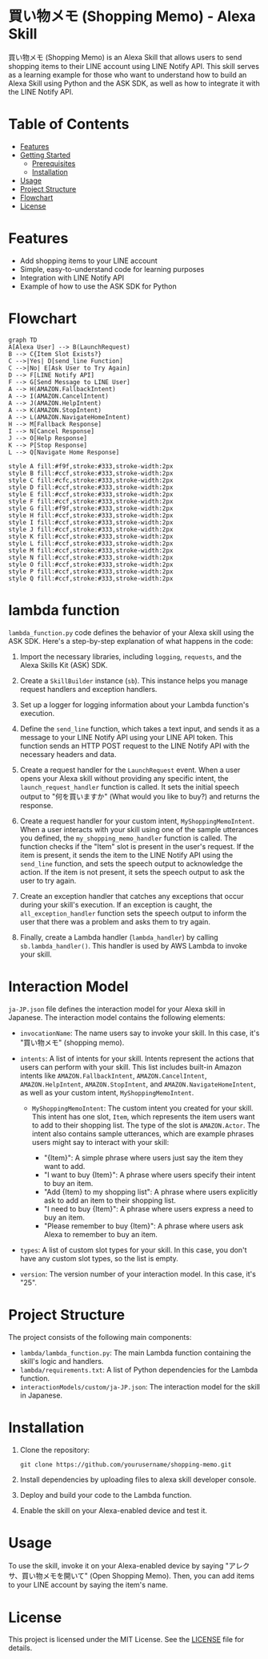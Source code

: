 # 買い物メモ (Shopping Memo) - Alexa Skill

買い物メモ (Shopping Memo) is an Alexa Skill that allows users to send shopping items to their LINE account using LINE Notify API. This skill serves as a learning example for those who want to understand how to build an Alexa Skill using Python and the ASK SDK, as well as how to integrate it with the LINE Notify API.

# Table of Contents

- [Features](#features)
- [Getting Started](#getting-started)
  - [Prerequisites](#prerequisites)
  - [Installation](#installation)
- [Usage](#usage)
- [Project Structure](#project-structure)
- [Flowchart](#flowchart)
- [License](#license)

# Features

- Add shopping items to your LINE account
- Simple, easy-to-understand code for learning purposes
- Integration with LINE Notify API
- Example of how to use the ASK SDK for Python

# Flowchart

```mermaid
graph TD
A[Alexa User] --> B(LaunchRequest)
B --> C{Item Slot Exists?}
C -->|Yes| D[send_line Function]
C -->|No| E[Ask User to Try Again]
D --> F[LINE Notify API]
F --> G[Send Message to LINE User]
A --> H(AMAZON.FallbackIntent)
A --> I(AMAZON.CancelIntent)
A --> J(AMAZON.HelpIntent)
A --> K(AMAZON.StopIntent)
A --> L(AMAZON.NavigateHomeIntent)
H --> M[Fallback Response]
I --> N[Cancel Response]
J --> O[Help Response]
K --> P[Stop Response]
L --> Q[Navigate Home Response]

style A fill:#f9f,stroke:#333,stroke-width:2px
style B fill:#ccf,stroke:#333,stroke-width:2px
style C fill:#cfc,stroke:#333,stroke-width:2px
style D fill:#ccf,stroke:#333,stroke-width:2px
style E fill:#ccf,stroke:#333,stroke-width:2px
style F fill:#ccf,stroke:#333,stroke-width:2px
style G fill:#f9f,stroke:#333,stroke-width:2px
style H fill:#ccf,stroke:#333,stroke-width:2px
style I fill:#ccf,stroke:#333,stroke-width:2px
style J fill:#ccf,stroke:#333,stroke-width:2px
style K fill:#ccf,stroke:#333,stroke-width:2px
style L fill:#ccf,stroke:#333,stroke-width:2px
style M fill:#ccf,stroke:#333,stroke-width:2px
style N fill:#ccf,stroke:#333,stroke-width:2px
style O fill:#ccf,stroke:#333,stroke-width:2px
style P fill:#ccf,stroke:#333,stroke-width:2px
style Q fill:#ccf,stroke:#333,stroke-width:2px
```

# lambda function

`lambda_function.py` code defines the behavior of your Alexa skill using the ASK SDK. Here's a step-by-step explanation of what happens in the code:

1. Import the necessary libraries, including `logging`, `requests`, and the Alexa Skills Kit (ASK) SDK.

2. Create a `SkillBuilder` instance (`sb`). This instance helps you manage request handlers and exception handlers.

3. Set up a logger for logging information about your Lambda function's execution.

4. Define the `send_line` function, which takes a text input, and sends it as a message to your LINE Notify API using your LINE API token. This function sends an HTTP POST request to the LINE Notify API with the necessary headers and data.

5. Create a request handler for the `LaunchRequest` event. When a user opens your Alexa skill without providing any specific intent, the `launch_request_handler` function is called. It sets the initial speech output to "何を買いますか" (What would you like to buy?) and returns the response.

6. Create a request handler for your custom intent, `MyShoppingMemoIntent`. When a user interacts with your skill using one of the sample utterances you defined, the `my_shopping_memo_handler` function is called. The function checks if the "Item" slot is present in the user's request. If the item is present, it sends the item to the LINE Notify API using the `send_line` function, and sets the speech output to acknowledge the action. If the item is not present, it sets the speech output to ask the user to try again.

7. Create an exception handler that catches any exceptions that occur during your skill's execution. If an exception is caught, the `all_exception_handler` function sets the speech output to inform the user that there was a problem and asks them to try again.

8. Finally, create a Lambda handler (`lambda_handler`) by calling `sb.lambda_handler()`. This handler is used by AWS Lambda to invoke your skill.


# Interaction Model
`ja-JP.json` file defines the interaction model for your Alexa skill in Japanese. The interaction model contains the following elements:

- `invocationName`: The name users say to invoke your skill. In this case, it's "買い物メモ" (shopping memo).

- `intents`: A list of intents for your skill. Intents represent the actions that users can perform with your skill. This list includes built-in Amazon intents like `AMAZON.FallbackIntent`, `AMAZON.CancelIntent`, `AMAZON.HelpIntent`, `AMAZON.StopIntent`, and `AMAZON.NavigateHomeIntent`, as well as your custom intent, `MyShoppingMemoIntent`.

  - `MyShoppingMemoIntent`: The custom intent you created for your skill. This intent has one slot, `Item`, which represents the item users want to add to their shopping list. The type of the slot is `AMAZON.Actor`. The intent also contains sample utterances, which are example phrases users might say to interact with your skill:

    - "{Item}": A simple phrase where users just say the item they want to add.
    - "I want to buy {Item}": A phrase where users specify their intent to buy an item.
    - "Add {Item} to my shopping list": A phrase where users explicitly ask to add an item to their shopping list.
    - "I need to buy {Item}": A phrase where users express a need to buy an item.
    - "Please remember to buy {Item}": A phrase where users ask Alexa to remember to buy an item.

- `types`: A list of custom slot types for your skill. In this case, you don't have any custom slot types, so the list is empty.

- `version`: The version number of your interaction model. In this case, it's "25".

# Project Structure

The project consists of the following main components:

- `lambda/lambda_function.py`: The main Lambda function containing the skill's logic and handlers.
- `lambda/requirements.txt`: A list of Python dependencies for the Lambda function.
- `interactionModels/custom/ja-JP.json`: The interaction model for the skill in Japanese.

# Installation

1. Clone the repository:

   ``
   git clone https://github.com/yourusername/shopping-memo.git
   ``

2. Install dependencies by uploading files to alexa skill developer console.
3. Deploy and build your code to the Lambda function.
4. Enable the skill on your Alexa-enabled device and test it.

# Usage

To use the skill, invoke it on your Alexa-enabled device by saying "アレクサ、買い物メモを開いて" (Open Shopping Memo). Then, you can add items to your LINE account by saying the item's name.

# License

This project is licensed under the MIT License. See the [LICENSE](LICENSE) file for details.
